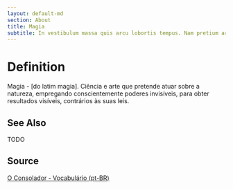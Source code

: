 ```yaml
---
layout: default-md
section: About
title: Magia
subtitle: In vestibulum massa quis arcu lobortis tempus. Nam pretium arcu in odio vulputate luctus.
---
```


# Definition
Magia - [do latim magia]. Ciência e arte que pretende atuar sobre a natureza, empregando conscientemente poderes invisíveis, para obter resultados visíveis, contrários às suas leis. 

## See Also
TODO

## Source
[O Consolador - Vocabulário (pt-BR)](http://www.oconsolador.com.br/linkfixo/vocabulario/principal.html)


